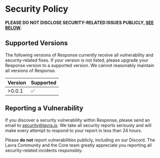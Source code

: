 # Security Policy

**PLEASE DO NOT DISCLOSE SECURITY-RELATED ISSUES PUBLICLY, [SEE BELOW](#reporting-a-vulnerability).**

## Supported Versions

The following versions of Response currently receive all vulnerability and security-related fixes. If
your version is not listed, please upgrade your Response version to a supported version. We cannot
reasonably maintain all versions of Response.

| Version  | Supported               |
| -------- | ----------------------- |
| >0.0.1   | :white_check_mark:      |

## Reporting a Vulnerability

If you discover a security vulnerability within Response, please send an email to security@lavra.io.
We take all security reports seriously and will make every attempt to respond to your report in less
than 24 hours.

Please **do not** report vulnerabilities publicly, including on our Discord. The Lavra Community and
the Core team greatly appreciate you reporting all security-related incidents responsibly.
